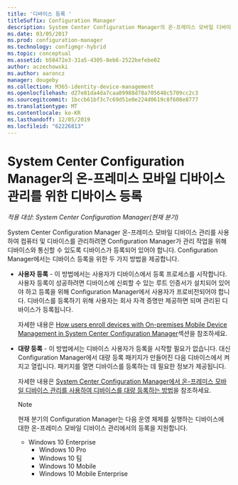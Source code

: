 ```yaml
---
title: '디바이스 등록 '
titleSuffix: Configuration Manager
description: System Center Configuration Manager의 온-프레미스 모바일 디바이스 관리를 위해 디바이스를 등록하는 방법을 알아봅니다.
ms.date: 03/05/2017
ms.prod: configuration-manager
ms.technology: configmgr-hybrid
ms.topic: conceptual
ms.assetid: b58472e3-31a5-4305-8eb6-2522befebe02
author: aczechowski
ms.author: aaroncz
manager: dougeby
ms.collection: M365-identity-device-management
ms.openlocfilehash: d27e81da4da7caa89988d78a705648c5709cc2c3
ms.sourcegitcommit: 1bccb61bf3c7c69d51e0e224d0619c8f608e8777
ms.translationtype: MT
ms.contentlocale: ko-KR
ms.lasthandoff: 12/05/2019
ms.locfileid: "62226813"
---
```

# <a name="enroll-devices-for-on-premises-mobile-device-management-in-system-center-configuration-manager"></a>System Center Configuration Manager의 온-프레미스 모바일 디바이스 관리를 위한 디바이스 등록

*적용 대상: System Center Configuration Manager(현재 분기)*

System Center Configuration Manager 온-프레미스 모바일 디바이스 관리를 사용하여 컴퓨터 및 디바이스를 관리하려면 Configuration Manager가 관리 작업을 위해 디바이스와 통신할 수 있도록 디바이스가 등록되어 있어야 합니다. Configuration Manager에서는 디바이스 등록을 위한 두 가지 방법을 제공합니다.  

- **사용자 등록** - 이 방법에서는 사용자가 디바이스에서 등록 프로세스를 시작합니다. 사용자 등록이 성공하려면 디바이스에 신뢰할 수 있는 루트 인증서가 설치되어 있어야 하고 등록을 위해 Configuration Manager에서 사용자가 프로비전되어야 합니다.  디바이스를 등록하기 위해 사용자는 회사 자격 증명만 제공하면 되며 관리된 디바이스가 등록됩니다.  

   자세한 내용은 [How users enroll devices with On-premises Mobile Device Management in System Center Configuration Manager](../../mdm/deploy-use/user-enroll-devices-on-premises-mdm.md)섹션을 참조하세요.  

- **대량 등록** - 이 방법에서는 디바이스 사용자가 등록을 시작할 필요가 없습니다. 대신 Configuration Manager에서 대량 등록 패키지가 만들어진 다음 디바이스에서 켜지고 열립니다. 패키지를 열면 디바이스를 등록하는 데 필요한 정보가 제공됩니다.  

   자세한 내용은 [System Center Configuration Manager에서 온-프레미스 모바일 디바이스 관리를 사용하여 디바이스를 대량 등록하는 방법](../../mdm/deploy-use/bulk-enroll-devices-on-premises-mdm.md)을 참조하세요.  

  > [!NOTE]
  >  현재 분기의 Configuration Manager는 다음 운영 체제를 실행하는 디바이스에 대한 온-프레미스 모바일 디바이스 관리에서의 등록을 지원합니다.  
  > 
  > - Windows 10 Enterprise  
  >   -   Windows 10 Pro  
  >   -   Windows 10 팀 
  >   -   Windows 10 Mobile  
  >   -   Windows 10 Mobile Enterprise   
